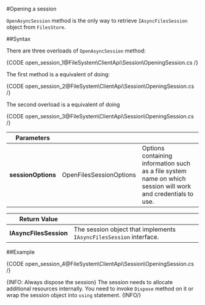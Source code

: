 ﻿#Opening a session

`OpenAsyncSession` method is the only way to retrieve `IAsyncFilesSession` object from `FilesStore`.

##Syntax

There are three overloads of `OpenAsyncSession` method:

{CODE open_session_1@FileSystem\ClientApi\Session\OpeningSession.cs /}

The first method is a equivalent of doing:

{CODE open_session_2@FileSystem\ClientApi\Session\OpeningSession.cs /}

The second overload is a equivalent of doing

{CODE open_session_3@FileSystem\ClientApi\Session\OpeningSession.cs /}

| Parameters | | |
| ------------- | ------------- | ----- |
| **sessionOptions** | OpenFilesSessionOptions | Options containing information such as a file system name on which session will work and credentials to use. |

| Return Value | |
| ------------- | ------------- |
| **IAsyncFilesSession** | The session object that implements `IAsyncFilesSession` interface. |

##Example

{CODE open_session_4@FileSystem\ClientApi\Session\OpeningSession.cs /}

{INFO: Always dispose the session}
The session needs to allocate additional resources internally. You need to invoke `Dispose` method on it or wrap the session object into `using` statement.
{INFO/}